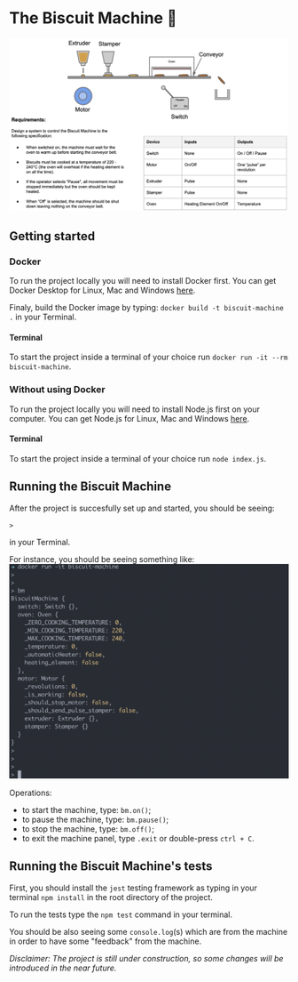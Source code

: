 # The Biscuit Machine :cookie:

![Requirements](images/requirements.png)

## Getting started

### Docker

To run the project locally you will need to install Docker first. You can get Docker Desktop for Linux, Mac and Windows [here](https://www.docker.com/products/docker-desktop).

Finaly, build the Docker image by typing: `docker build -t biscuit-machine .` in your Terminal.

#### Terminal

To start the project inside a terminal of your choice run `docker run -it --rm biscuit-machine`.


### Without using Docker

To run the project locally you will need to install Node.js first on your computer. You can get Node.js for Linux, Mac and Windows [here](https://nodejs.org/en/download/).

#### Terminal

To start the project inside a terminal of your choice run `node index.js`.


## Running the Biscuit Machine

After the project is succesfully set up and started, you should be seeing:
```
>
```
in your Terminal.

For instance, you should be seeing something like:
![Running BM 01](images/running-bm-01.png)

Operations:
- to start the machine, type: `bm.on()`;
- to pause the machine, type: `bm.pause()`;
- to stop the machine, type: `bm.off()`;
- to exit the machine panel, type `.exit` or double-press `ctrl + C`.


## Running the Biscuit Machine's tests

First, you should install the `jest` testing framework as typing in your terminal `npm install` in the root directory of the project.

To run the tests type the `npm test` command in your terminal.


You should be also seeing some `console.log`(s) which are from the machine in order to have some "feedback" from the machine.


_Disclaimer: The project is still under construction, so some changes will be introduced in the near future._
